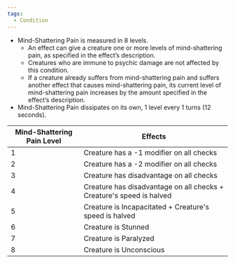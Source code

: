 ```yaml
---
tags:
  - Condition
---
```

- Mind-Shattering Pain is measured in 8 levels.
	- An effect can give a creature one or more levels of mind-shattering pain, as specified in the effect’s description. 
	- Creatures who are immune to psychic damage are not affected by this condition.
	- If a creature already suffers from mind-shattering pain and suffers another effect that causes mind-shattering pain, its current level of mind-shattering pain increases by the amount specified in the effect’s description.
- Mind-Shattering Pain dissipates on its own, 1 level every 1 turns (12 seconds).

| Mind-Shattering Pain Level | Effects                                                              |
| -------------------------- | -------------------------------------------------------------------- |
| 1                          | Creature has a -1 modifier on all checks                             |
| 2                          | Creature has a -2 modifier on all checks                             |
| 3                          | Creature has disadvantage on all checks                              |
| 4                          | Creature has disadvantage on all checks + Creature's speed is halved |
| 5                          | Creature is Incapacitated + Creature's speed is halved               |
| 6                          | Creature is Stunned                                                  |
| 7                          | Creature is Paralyzed                                                |
| 8                          | Creature is Unconscious                                              |



